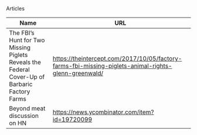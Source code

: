 Articles

| Name | URL |
|------| ----|
|The FBI’s Hunt for Two Missing Piglets Reveals the Federal Cover-Up of Barbaric Factory Farms |https://theintercept.com/2017/10/05/factory-farms-fbi-missing-piglets-animal-rights-glenn-greenwald/|
|Beyond meat discussion on HN|https://news.ycombinator.com/item?id=19720099|